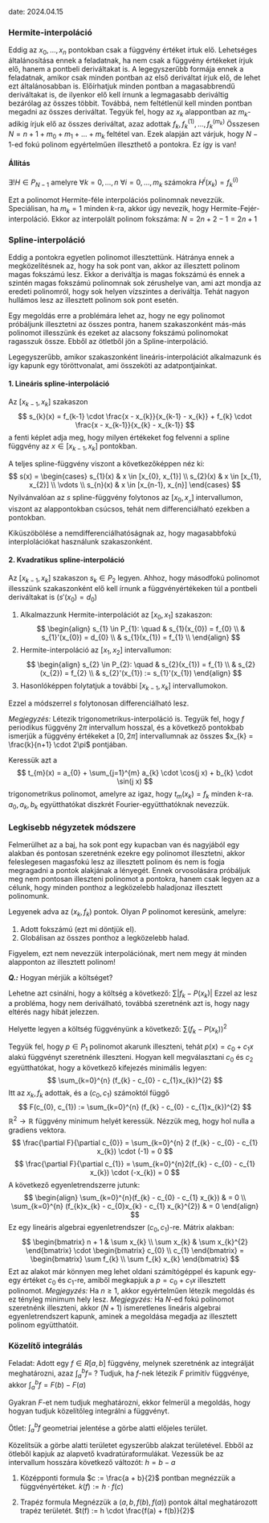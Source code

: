 date: 2024.04.15

### Hermite-interpoláció
Eddig az $x_{0}, \dots, x_{n}$ pontokban csak a függvény értéket írtuk elő.
Lehetséges általánosítása ennek a feladatnak, ha nem csak a függvény értékeket írjuk elő, hanem a pontbeli deriváltakat is.
A legegyszerűbb formája ennek a feladatnak, amikor csak minden pontban az első deriváltat írjuk elő, de lehet ezt általánosabban is. Előírhatjuk minden pontban a magasabbrendű deriváltakat is, de ilyenkor elő kell írnunk a legmagasabb deriváltig bezárólag az összes többit. Továbbá, nem feltétlenül kell minden pontban megadni az összes deriváltat.
Tegyük fel, hogy az $x_{k}$ alappontban az $m_{k}$-adikig írjuk elő az összes deriváltat, azaz adottak $f_{k}, f_{k}^{(1)}, \dots, f_{k}^{(m_{k})}$
Összesen $N = n + 1 + m_{0} + m_{1} + \dots + m_{k}$ feltétel van.
Ezek alapján azt várjuk, hogy $N - 1$-ed fokú polinom egyértelműen illeszthető a pontokra.
Ez így is van!
#### Állítás
$\exists! H \in P_{N - 1}$ amelyre $\forall k = 0, \dots, n$ $\forall i = 0, \dots, m_{k}$ számokra $H^{i}(x_{k}) = f_{k}^{(i)}$

Ezt a polinomot Hermite-féle interpolációs polinomnak nevezzük.
Speciálisan, ha $m_{k} = 1$ minden $k$-ra, akkor úgy nevezik, hogy Hermite-Fejér-interpoláció. Ekkor az interpolált polinom fokszáma: $N = 2n + 2 - 1 = 2n + 1$

### Spline-interpoláció
Eddig a pontokra egyetlen polinomot illesztettünk.
Hátránya ennek a megközelítésnek az, hogy ha sok pont van, akkor az illesztett polinom magas fokszámú lesz. Ekkor a deriváltja is magas fokszámú és ennek a szintén magas fokszámú polinomnak sok zérushelye van, ami azt mondja az eredeti polinomról, hogy sok helyen vízszintes a deriváltja. Tehát nagyon hullámos lesz az illesztett polinom sok pont esetén.

Egy megoldás erre a problémára lehet az, hogy ne egy polinomot próbáljunk illesztetni az összes pontra, hanem szakaszonként más-más polinomot illesszünk és ezeket az alacsony fokszámú polinomokat ragasszuk össze. Ebből az ötletből jön a Spline-interpoláció.

Legegyszerűbb, amikor szakaszonként lineáris-interpolációt alkalmazunk és így kapunk egy töröttvonalat, ami összeköti az adatpontjainkat.

#### 1. Lineáris spline-interpoláció
Az $[x_{k-1}, x_{k}]$ szakaszon
$$
s_{k}(x) = f_{k-1} \cdot \frac{x - x_{k}}{x_{k-1} - x_{k}} + f_{k} \cdot \frac{x - x_{k-1}}{x_{k} - x_{k-1}}
$$
a fenti képlet adja meg, hogy milyen értékeket fog felvenni a spline függvény az $x \in [x_{k-1}, x_{k}]$ pontokban.

A teljes spline-függvény viszont a következőképpen néz ki:
$$
s(x) = \begin{cases}
s_{1}(x) & x \in [x_{0}, x_{1}] \\
s_{2}(x) & x \in [x_{1}, x_{2}] \\
\vdots \\
s_{n}(x) & x \in [x_{n-1}, x_{n}]
\end{cases}
$$
Nyílvánvalóan az $s$ spline-függvény folytonos az $[x_{0}, x_{_{n}}]$ intervallumon, viszont az alappontokban csúcsos, tehát nem differenciálható ezekben a pontokban.

Kiküszöbölése a nemdifferenciálhatóságnak az, hogy magasabbfokú interplolációkat használunk szakaszonként.

#### 2. Kvadratikus spline-interpoláció
Az $[x_{k-1}, x_{k}]$ szakaszon $s_{k} \in P_{2}$ legyen.
Ahhoz, hogy másodfokú polinomot illesszünk szakaszonként elő kell írnunk a függvényértékeken túl a pontbeli deriváltakat is ($s'(x_{0}) = d_{0}$)
1. Alkalmazzunk Hermite-interpolációt az $[x_{0}, x_{1}]$ szakaszon:
$$
\begin{align}
s_{1} \in P_{1}: \quad & s_{1}(x_{0}) = f_{0} \\
 & s_{1}'(x_{0}) = d_{0} \\
& s_{1}(x_{1}) = f_{1} \\
\end{align}
$$
2. Hermite-interpoláció az $[x_{1}, x_{2}]$ intervallumon:
$$
\begin{align}
s_{2} \in P_{2}: \quad & s_{2}(x_{1}) = f_{1} \\
& s_{2}(x_{2}) = f_{2} \\
& s_{2}'(x_{1}) := s_{1}'(x_{1})
\end{align}
$$
3. Hasonlóképpen folytatjuk a további $[x_{k-1}, x_{k}]$ intervallumokon.

Ezzel a módszerrel $s$ folytonosan differenciálható lesz.

*Megjegyzés:* Létezik trigonometrikus-interpoláció is.
Tegyük fel, hogy $f$ periodikus függvény $2\pi$ intervallum hosszal, és a következő pontokbab ismerjük a függvény értékeket a $[0, 2\pi]$  intervallumnak az összes $x_{k} = \frac{k}{n+1} \cdot 2\pi$ pontjában.

Keressük azt a 
$$
t_{m}(x) = a_{0} + \sum_{j=1}^{m} a_{k} \cdot \cos(j x) + b_{k} \cdot \sin(j x)
$$
trigonometrikus polinomot, amelyre az igaz, hogy $t_{m}(x_{k}) = f_{k}$ minden $k$-ra.
$a_{0}, a_{k}, b_{k}$ együtthatókat diszkrét Fourier-együtthatóknak nevezzük.

### Legkisebb négyzetek módszere
Felmerülhet az a baj, ha sok pont egy kupacban van és nagyjából egy alakban és pontosan szeretnénk ezekre egy polinomot illesztetni, akkor feleslegesen magasfokú lesz az illesztett polinom és nem is fogja megragadni a pontok alakjának a lényegét.
Ennek orvosolására próbáljuk meg nem pontosan illeszteni polinomot a pontokra, hanem csak legyen az a célunk, hogy minden ponthoz a legközelebb haladjonaz illesztett polinomunk.

Legyenek adva az $(x_{k}, f_{k})$  pontok.
Olyan $P$ polinomot keresünk, amelyre:
1. Adott fokszámú (ezt mi döntjük el).
2. Globálisan az összes ponthoz a legközelebb halad.

Figyelem, ezt nem nevezzük interpolációnak, mert nem megy át minden alapponton az illesztett polinom!

***Q.:*** Hogyan mérjük a költséget?

Lehetne azt csinálni, hogy a költség a következő: $\sum \lvert f_{k} - P(x_{k}) \rvert$ 
Ezzel az lesz a probléma, hogy nem deriválható, továbbá szeretnénk azt is, hogy nagy eltérés nagy hibát jelezzen.

Helyette legyen a költség függvényünk a következő: $\sum (f_{k} - P(x_{k}))^{2}$

Tegyük fel, hogy $p \in P_{1}$ polinomot akarunk illeszteni, tehát $p(x) = c_{0} + c_{1}x$ alakú függvényt szeretnénk illeszteni.
Hogyan kell megválasztani $c_{0}$ és $c_{2}$ együtthatókat, hogy a következő kifejezés minimális legyen:
$$
\sum_{k=0}^{n} (f_{k} - c_{0} - c_{1}x_{k})^{2}
$$
Itt az $x_{k}, f_{k}$ adottak, és a $(c_{0}, c_{1})$ számoktól függő
$$
F(c_{0}, c_{1}) := \sum_{k=0}^{n} (f_{k} - c_{0} - c_{1}x_{k})^{2}
$$
$\mathbb{R}^{2} \to \mathbb{R}$ függvény minimum helyét keressük.
Nézzük meg, hogy hol nulla a gradiens vektora.
$$
\frac{\partial F}{\partial c_{0}} = \sum_{k=0}^{n} 2 (f_{k} - c_{0} - c_{1} x_{k}) \cdot (-1) = 0
$$
$$
\frac{\partial F}{\partial c_{1}} = \sum_{k=0}^{n}2(f_{k} - c_{0} - c_{1} x_{k}) \cdot (-x_{k}) = 0
$$
A következő egyenletrendszerre jutunk:
$$
\begin{align}
\sum_{k=0}^{n}(f_{k} - c_{0} - c_{1} x_{k}) & = 0 \\
\sum_{k=0}^{n} (f_{k}x_{k} - c_{0}x_{k} - c_{1} x_{k}^{2}) & = 0
\end{align}
$$
Ez egy lineáris algebrai egyenletrendszer $(c_{0}, c_{1})$-re.
Mátrix alakban:
$$
\begin{bmatrix}
n + 1 & \sum x_{k} \\
\sum x_{k} & \sum x_{k}^{2}
\end{bmatrix} \cdot 
\begin{bmatrix}
c_{0} \\
c_{1}
\end{bmatrix} = 
\begin{bmatrix}
\sum f_{k} \\
\sum f_{k} x_{k}
\end{bmatrix}
$$
Ezt az alakot már könnyen meg lehet oldani számítógéppel és kapunk egy-egy értéket $c_{0}$ és $c_{1}$-re, amiből megkapjuk a $p = c_{0} + c_{1}x$ illesztett polinomot.
*Megjegyzés:* Ha $n \geq 1$, akkor egyértelműen létezik megoldás és ez tényleg minimum hely lesz.
*Megjegyzés:* Ha $N$-ed fokú polinomot szeretnénk illeszteni, akkor $(N + 1)$ ismeretlenes lineáris algebrai egyenletrendszert kapunk, aminek a megoldása megadja az illesztett polinom együtthatóit.

### Közelítő integrálás
Feladat: Adott egy $f \in R[a, b]$ függvény, melynek szeretnénk az integrálját meghatározni, azaz $\int _{a}^{b}f = \;?$
Tudjuk, ha $f$-nek létezik $F$ primitív függvénye, akkor $\int _{a}^{b}f = F(b) - F(a)$

Gyakran $F$-et nem tudjuk meghatározni, ekkor felmerül a megoldás, hogy hogyan tudjuk közelítőleg integrálni a függvényt.

Ötlet: $\int _{a}^{b}f$ geometriai jelentése a görbe alatti előjeles terület.

Közelítsük a görbe alatti területet egyszerűbb alakzat területével. Ebből az ötleből kapjuk az alapvető kvadratúraformulákat.
Vezessük be az intervallum hosszára  következő változót: $h = b - a$

1. Középponti formula
$c := \frac{a + b}{2}$ pontban megnézzük a függvényértéket.
$k(f) := h \cdot f(c)$ 

2. Trapéz formula
Megnézzük a $(a, b, f(b), f(a))$ pontok által meghatározott trapéz területét.
$t(f) := h \cdot \frac{f(a) + f(b)}{2}$ 



